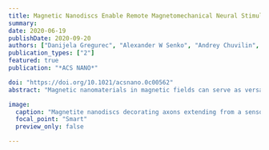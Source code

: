 ```yaml
---
title: Magnetic Nanodiscs Enable Remote Magnetomechanical Neural Stimulation
summary: 
date: 2020-06-19
publishDate: 2020-09-20
authors: ["Danijela Gregurec", "Alexander W Senko", "Andrey Chuvilin", "Pooja Reddy", "Ashwin Sankararaman", "Dekel Rosenfeld", "Pohan Chiang", "Francisco Garcia", "Ian Tafel", "Georgios Varnavides", "Eugenia Ciocan", "Polina Anikeeva"]
publication_types: ["2"]
featured: true
publication: "*ACS NANO*"

doi: "https://doi.org/10.1021/acsnano.0c00562"
abstract: "Magnetic nanomaterials in magnetic fields can serve as versatile transducers for remote interrogation of cell functions. In this study, we leveraged the transition from vortex to in-plane magnetization in iron oxide nanodiscs to modulate the activity of mechanosensory cells. When a vortex configuration of spins is present in magnetic nanomaterials, it enables rapid control over their magnetization direction and magnitude. The vortex configuration manifests in near zero net magnetic moment in the absence of a magnetic field, affording greater colloidal stability of magnetic nanomaterials in suspensions. Together, these properties invite the application of magnetic vortex particles as transducers of externally applied minimally invasive magnetic stimuli in biological systems. Using magnetic modeling and electron holography, we predict and experimentally demonstrate magnetic vortex states in an array of colloidally synthesized magnetite nanodiscs 98–226 nm in diameter. The magnetic nanodiscs applied as transducers of torque for remote control of mechanosensory neurons demonstrated the ability to trigger Ca2+ influx in weak (≤28 mT), slowly varying (≤5 Hz) magnetic fields. The extent of cellular response was determined by the magnetic nanodisc volume and magnetic field conditions. Magnetomechanical activation of a mechanosensitive cation channel TRPV4 (transient receptor potential vanilloid family member 4) exogenously expressed in the nonmechanosensitive HEK293 cells corroborated that the stimulation is mediated by mechanosensitive ion channels. With their large magnetic torques and colloidal stability, magnetic vortex particles may facilitate basic studies of mechanoreception and its applications to control electroactive cells with remote magnetic stimuli."

image:
  caption: "Magnetite nanodiscs decorating axons extending from a sensory neuronal structure dorsal root ganglion in vitro revealed by scanning electron microscopy. Switching from the vortex to in-plane magnetization state enabled the nanodiscs to transduce torques to the membranes of mechanosensitive neurons and, thus, to trigger their activity via remotely applied magnetic fields."
  focal_point: "Smart"
  preview_only: false

---
```



